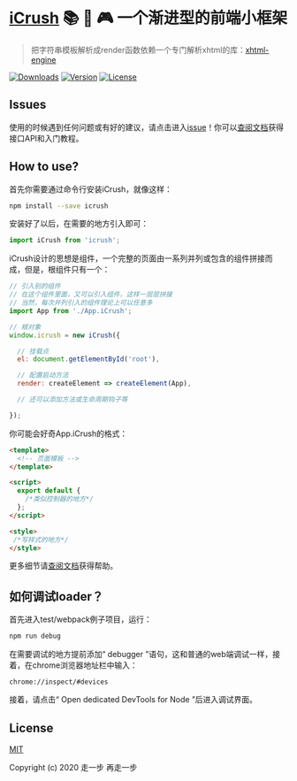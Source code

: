 # [iCrush](https://github.com/yelloxing/iCrush) 📚 🚧 🎮 一个渐进型的前端小框架

> 把字符串模板解析成render函数依赖一个专门解析xhtml的库：[xhtml-engine](https://github.com/yelloxing/xhtml-engine)

<a href="https://yelloxing.github.io/npm-downloads/?interval=7&packages=icrush"><img src="https://img.shields.io/npm/dm/icrush.svg" alt="Downloads"></a>
<a href="https://www.npmjs.com/package/icrush"><img src="https://img.shields.io/npm/v/icrush.svg" alt="Version"></a>
<a href="https://github.com/yelloxing/icrush/blob/master/LICENSE"><img src="https://img.shields.io/npm/l/icrush.svg" alt="License"></a>

## Issues
使用的时候遇到任何问题或有好的建议，请点击进入[issue](https://github.com/yelloxing/iCrush/issues)！你可以[查阅文档](https://yelloxing.github.io/iCrush)获得接口API和入门教程。

## How to use?

首先你需要通过命令行安装iCrush，就像这样：

```bash
npm install --save icrush
```

安装好了以后，在需要的地方引入即可：

```js
import iCrush from 'icrush';
```

iCrush设计的思想是组件，一个完整的页面由一系列并列或包含的组件拼接而成，但是，根组件只有一个：

```js
// 引入别的组件
// 在这个组件里面，又可以引入组件，这样一层层拼接
// 当然，每次并列引入的组件理论上可以任意多
import App from './App.iCrush';

// 根对象
window.icrush = new iCrush({

  // 挂载点
  el: document.getElementById('root'),

  // 配置启动方法
  render: createElement => createElement(App),

  // 还可以添加方法或生命周期钩子等

});
```

你可能会好奇App.iCrush的格式：

```html
<template>
  <!-- 页面模板 -->
</template>

<script>
  export default {
    /*类似控制器的地方*/
  };
</script>

<style>
 /*写样式的地方*/
</style>
```

更多细节请[查阅文档](https://yelloxing.github.io/iCrush)获得帮助。

如何调试loader？
--------------------------------------

首先进入test/webpack例子项目，运行：

```bash
npm run debug
```

在需要调试的地方提前添加“ debugger ”语句，这和普通的web端调试一样，接着，在chrome浏览器地址栏中输入：

```
chrome://inspect/#devices
```

接着，请点击“ Open dedicated DevTools for Node ”后进入调试界面。

## License

[MIT](https://github.com/yelloxing/iCrush/blob/master/LICENSE)

Copyright (c) 2020 走一步 再走一步
